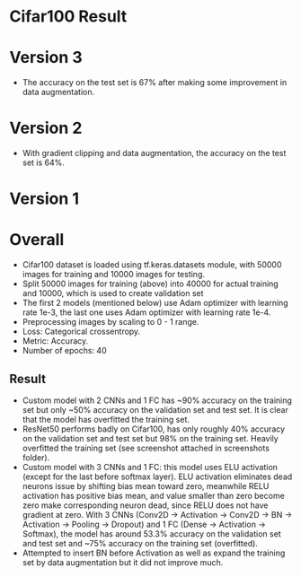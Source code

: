# Cifar100 Result

# Version 3
- The accuracy on the test set is 67% after making some improvement in data augmentation.

# Version 2

- With gradient clipping and data augmentation, the accuracy on the test set is 64%.

# Version 1

# Overall

- Cifar100 dataset is loaded using tf.keras.datasets module, with 50000 images for training and 10000 images for testing.
- Split 50000 images for training (above) into 40000 for actual training and 10000, which is used to create validation set
- The first 2 models (mentioned below) use Adam optimizer with learning rate 1e-3, the last one uses Adam optimizer with learning rate 1e-4.
- Preprocessing images by scaling to 0 - 1 range.
- Loss: Categorical crossentropy.
- Metric: Accuracy.
- Number of epochs: 40

## Result

- Custom model with 2 CNNs and 1 FC has ~90% accuracy on the training set but only ~50% accuracy on the validation set and test set. It is clear that the model has overfitted the training set.
- ResNet50 performs badly on Cifar100, has only roughly 40% accuracy on the validation set and test set but 98% on the training set. Heavily overfitted the training set (see screenshot attached in screenshots folder).
- Custom model with 3 CNNs and 1 FC: this model uses ELU activation (except for the last before softmax layer). ELU activation eliminates dead neurons issue by shifting bias mean toward zero, meanwhile RELU activation has positive bias mean, and value smaller than zero become zero make corresponding neuron dead, since RELU does not have gradient at zero. With 3 CNNs (Conv2D -> Activation -> Conv2D -> BN -> Activation -> Pooling -> Dropout) and 1 FC (Dense -> Activation -> Softmax), the model has around 53.3% accuracy on the validation set and test set and ~75% accuracy on the training set (overfitted).
- Attempted to insert BN before Activation as well as expand the training set by data augmentation but it did not improve much.
